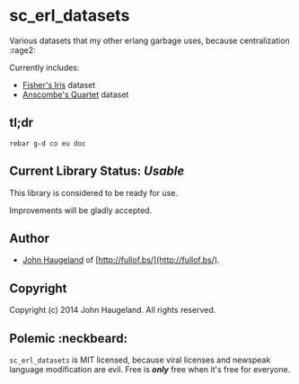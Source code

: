 sc_erl_datasets
===============

Various datasets that my other erlang garbage uses, because centralization :rage2:

Currently includes:

* [Fisher's Iris](https://github.com/StoneCypher/sc_erl_datasets/blob/master/src/sc_fisher_iris.erl) dataset
* [Anscombe's Quartet](https://github.com/StoneCypher/sc_erl_datasets/blob/master/src/sc_anscombes_quartet.erl) dataset





tl;dr
-----

`rebar g-d co eu doc`





Current Library Status: *Usable*
--------------------------------

This library is considered to be ready for use.

Improvements will be gladly accepted.





Author
------

* [John Haugeland](mailto:stonecypher@gmail.com) of [http://fullof.bs/](http://fullof.bs/).





Copyright
---------

Copyright (c) 2014 John Haugeland.  All rights reserved.





Polemic :neckbeard:
-------------------

`sc_erl_datasets` is MIT licensed, because viral licenses and newspeak language modification are evil.  Free is ***only*** free when it's free for everyone.

